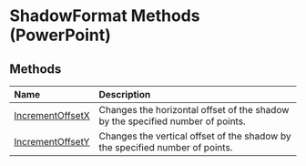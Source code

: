 
# ShadowFormat Methods (PowerPoint)

## Methods



|**Name**|**Description**|
|:-----|:-----|
|[IncrementOffsetX](29fbda10-d3ed-963f-364d-5a5bbce92f34.md)|Changes the horizontal offset of the shadow by the specified number of points. |
|[IncrementOffsetY](a220a04d-90d1-1788-b4d9-5b9af5739c69.md)|Changes the vertical offset of the shadow by the specified number of points. |

